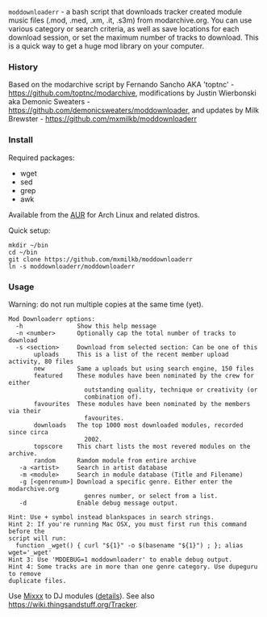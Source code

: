 `moddownloaderr` - a bash script that downloads tracker created module music files (.mod, .med, .xm, .it, .s3m) from modarchive.org. You can use various category or search criteria, as well as save locations for each download session, or set the maximum number of tracks to download. This is a quick way to get a huge mod library on your computer.

### History
Based on the modarchive script by Fernando Sancho AKA 'toptnc' - https://github.com/toptnc/modarchive, modifications by Justin Wierbonski aka Demonic Sweaters - https://github.com/demonicsweaters/moddownloader, and updates by Milk Brewster - https://github.com/mxmilkb/moddownloaderr

### Install 
Required packages:
* wget
* sed
* grep
* awk

Available from the [AUR](https://aur.archlinux.org/packages/moddownloaderr/) for Arch Linux and related distros.

Quick setup:
```
mkdir ~/bin
cd ~/bin
git clone https://github.com/mxmilkb/moddownloaderr
ln -s moddownloaderr/moddownloaderr
```

### Usage
Warning: do not run multiple copies at the same time (yet).

```
Mod Downloaderr options:
  -h               Show this help message
  -n <number>      Optionally cap the total number of tracks to download
  -s <section>     Download from selected section: Can be one of this
       uploads     This is a list of the recent member upload activity, 80 files
       new         Same a uploads but using search engine, 150 files
       featured    These modules have been nominated by the crew for either
                     outstanding quality, technique or creativity (or
                     combination of).
       favourites  These modules have been nominated by the members via their
                     favourites.
       downloads   The top 1000 most downloaded modules, recorded since circa
                     2002.
       topscore    This chart lists the most revered modules on the archive.
       random      Ramdom module from entire archive
   -a <artist>     Search in artist database
   -m <module>     Search in module database (Title and Filename)
   -g [<genrenum>] Download a specific genre. Either enter the modarchive.org
                     genres number, or select from a list.
   -d              Enable debug message output.
   
Hint: Use + symbol instead blankspaces in search strings.
Hint 2: If you're running Mac OSX, you must first run this command before the
script will run:
  function _wget() { curl "${1}" -o $(basename "${1}") ; }; alias wget='_wget'
Hint 3: Use 'MDDEBUG=1 moddownloaderr' to enable debug output.
Hint 4: Some tracks are in more than one genre category. Use dupeguru to remove
duplicate files.
```

Use [Mixxx](https://mixxx.org/) to DJ modules ([details](https://blueprints.launchpad.net/mixxx/+spec/mod-music-playback#edit-whiteboard)). See also https://wiki.thingsandstuff.org/Tracker.
